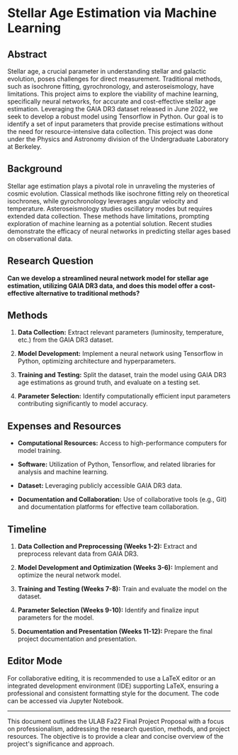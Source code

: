 # Stellar Age Estimation via Machine Learning

## Abstract

Stellar age, a crucial parameter in understanding stellar and galactic evolution, poses challenges for direct measurement. Traditional methods, such as isochrone fitting, gyrochronology, and asteroseismology, have limitations. This project aims to explore the viability of machine learning, specifically neural networks, for accurate and cost-effective stellar age estimation. Leveraging the GAIA DR3 dataset released in June 2022, we seek to develop a robust model using Tensorflow in Python. Our goal is to identify a set of input parameters that provide precise estimations without the need for resource-intensive data collection. This project was done under the Physics and Astronomy division of the Undergraduate Laboratory at Berkeley.

## Background

Stellar age estimation plays a pivotal role in unraveling the mysteries of cosmic evolution. Classical methods like isochrone fitting rely on theoretical isochrones, while gyrochronology leverages angular velocity and temperature. Asteroseismology studies oscillatory modes but requires extended data collection. These methods have limitations, prompting exploration of machine learning as a potential solution. Recent studies demonstrate the efficacy of neural networks in predicting stellar ages based on observational data.

## Research Question

**Can we develop a streamlined neural network model for stellar age estimation, utilizing GAIA DR3 data, and does this model offer a cost-effective alternative to traditional methods?**

## Methods

1. **Data Collection:** Extract relevant parameters (luminosity, temperature, etc.) from the GAIA DR3 dataset.

2. **Model Development:** Implement a neural network using Tensorflow in Python, optimizing architecture and hyperparameters.

3. **Training and Testing:** Split the dataset, train the model using GAIA DR3 age estimations as ground truth, and evaluate on a testing set.

4. **Parameter Selection:** Identify computationally efficient input parameters contributing significantly to model accuracy.

## Expenses and Resources

- **Computational Resources:** Access to high-performance computers for model training.
  
- **Software:** Utilization of Python, Tensorflow, and related libraries for analysis and machine learning.

- **Dataset:** Leveraging publicly accessible GAIA DR3 data.

- **Documentation and Collaboration:** Use of collaborative tools (e.g., Git) and documentation platforms for effective team collaboration.

## Timeline

1. **Data Collection and Preprocessing (Weeks 1-2):** Extract and preprocess relevant data from GAIA DR3.

2. **Model Development and Optimization (Weeks 3-6):** Implement and optimize the neural network model.

3. **Training and Testing (Weeks 7-8):** Train and evaluate the model on the dataset.

4. **Parameter Selection (Weeks 9-10):** Identify and finalize input parameters for the model.

5. **Documentation and Presentation (Weeks 11-12):** Prepare the final project documentation and presentation.

## Editor Mode

For collaborative editing, it is recommended to use a LaTeX editor or an integrated development environment (IDE) supporting LaTeX, ensuring a professional and consistent formatting style for the document. The code can be accessed via Jupyter Notebook.

---

This document outlines the ULAB Fa22 Final Project Proposal with a focus on professionalism, addressing the research question, methods, and project resources. The objective is to provide a clear and concise overview of the project's significance and approach.
